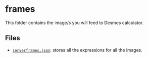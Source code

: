 # frames

This folder contains the image/s you will feed to Desmos calculator.

## Files
- [`serverframes.json`](.\frames\serverframes.json): stores all the expressions for all the images. 
